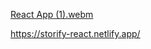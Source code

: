 [React App (1).webm](https://github.com/user-attachments/assets/313def7c-d3f9-47d3-a4a4-aeeab3646aa9)

https://storify-react.netlify.app/
